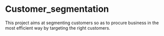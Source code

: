 # Customer_segmentation
This project aims at segmenting customers so as to procure business in the most efficient way by targeting the right customers.
